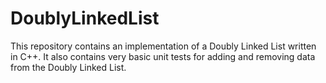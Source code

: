 # DoublyLinkedList
This repository contains an implementation of a Doubly Linked List written in C++.  It also contains very basic unit tests for adding and removing data from the Doubly Linked List.
